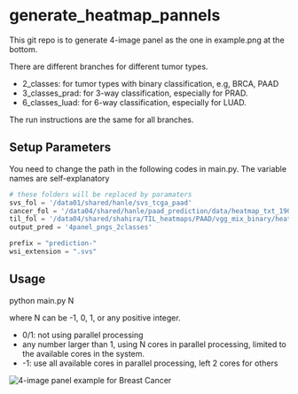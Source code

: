 # generate_heatmap_pannels

This git repo is to generate 4-image panel as the one in example.png at the bottom.

There are different branches for different tumor types.

- 2_classes: for tumor types with binary classification, e.g, BRCA, PAAD
- 3_classes_prad: for 3-way classification, especially for PRAD.
- 6_classes_luad: for 6-way classification, especially for LUAD.

The run instructions are the same for all branches.

## Setup Parameters
You need to change the path in the following codes in main.py. The variable names are self-explanatory 

```python
# these folders will be replaced by paramaters
svs_fol = '/data01/shared/hanle/svs_tcga_paad'
cancer_fol = '/data04/shared/hanle/paad_prediction/data/heatmap_txt_190_tcga'
til_fol = '/data04/shared/shahira/TIL_heatmaps/PAAD/vgg_mix_binary/heatmap_txt'
output_pred = '4panel_pngs_2classes'

prefix = "prediction-"
wsi_extension = ".svs"
```


## Usage
python main.py N

where N can be -1, 0, 1, or any positive integer.
- 0/1: not using parallel processing
- any number larger than 1, using N cores in parallel processing, limited to the available cores in the system.
- -1: use all available cores in parallel processing, left 2 cores for others


![4-image panel example for Breast Cancer](https://github.com/hansbu/generate_heatmap_pannels/blob/master/example.png)

